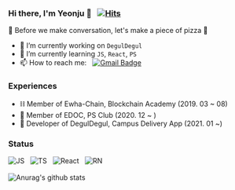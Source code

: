 ### Hi there, I'm Yeonju 👋  &nbsp; [![Hits](https://hits.seeyoufarm.com/api/count/incr/badge.svg?url=https%3A%2F%2Fgithub.com%2FYeonjuSeo&count_bg=%2379C83D&title_bg=%23555555&icon=&icon_color=%23E7E7E7&title=hits&edge_flat=false)](https://hits.seeyoufarm.com)
🍕 Before we make conversation, let's make a piece of pizza 🍕

- 🔭 I’m currently working on `DegulDegul`
- 🌱 I’m currently learning `JS`, `React`, `PS`
- 📫 How to reach me: &nbsp; [![Gmail Badge](https://img.shields.io/badge/Gmail-d14836?style=flat-square&logo=Gmail&logoColor=white&link=mailto:tjduswn1219@gmail.com)](mailto:tjduswn1219@gmail.com)

### Experiences
- ⛓ Member of Ewha-Chain, Blockchain Academy (2019. 03 ~ 08)
- 🔗 Member of EDOC, PS Club (2020. 12 ~ ) 
- 🛴 Developer of DegulDegul, Campus Delivery App (2021. 01 ~)

### Status
![JS](https://img.shields.io/badge/Language-JavaScript-yellow) &nbsp; ![TS](https://img.shields.io/badge/Language-TypeScript-informational) &nbsp; ![React](https://img.shields.io/badge/FrameWork-React-9cf) &nbsp; ![RN](https://img.shields.io/badge/FrameWork-React%20Native-blueviolet)</br></br>
![Anurag's github stats](https://github-readme-stats.vercel.app/api?username=YeonjuSeo&show_icons=true&theme=merko)
